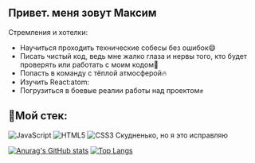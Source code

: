 ## Привет. меня зовут Максим

Стремления и хотелки:
* Научиться проходить технические собесы без ошибок:smile:
* Писать чистый код, ведь мне жалко глаза и нервы того, кто будет проверять или работать с моим кодом:pill:
* Попасть в команду с тёплой атмосферой:fire:
* Изучить React:atom:
* Погрузиться в боевые реалии работы над проектом:fist:

## :hammer:Мой стек:
![JavaScript](https://img.shields.io/badge/javascript-%23323330.svg?style=for-the-badge&logo=javascript&logoColor=%23F7DF1E)
![HTML5](https://img.shields.io/badge/html5-%23E34F26.svg?style=for-the-badge&logo=html5&logoColor=white)
![CSS3](https://img.shields.io/badge/css3-%231572B6.svg?style=for-the-badge&logo=css3&logoColor=white)
Скудненько, но я это исправляю

[![Anurag's GitHub stats](https://github-readme-stats.vercel.app/api?username=DizZer0&layout=compact&theme=tokyonight)](https://github.com/anuraghazra/github-readme-stats)
[![Top Langs](https://github-readme-stats.vercel.app/api/top-langs/?username=DizZer0&layout=compact&theme=tokyonight)](https://github.com/anuraghazra/github-readme-stats)